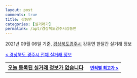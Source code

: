 ```yaml
---
layout: post
comments: true
title: 강동면
categories: [실거래가]
permalink: /apt/경상북도경주시강동면
---
```


2021년 09월 06일 기준, <a href="/apt/경상북도경주시">경상북도경주시</a> 강동면 한달간 실거래 정보

<a style="color: blue;" href="/apt/경상북도경주시">< 경상북도 경주시 전체 실거래 정보</a>
<!---- start ---->
<table>
  <tr>
    <td colspan="4" style="font-weight: bold;"><a href="/apt/경상북도경주시강동면{name_without_space}">오늘 등록된 실거래 정보가 없습니다</a> &nbsp;&nbsp;&nbsp; <a style="color: blue; font-size: smaller;" href="/apt/경상북도경주시강동면{name_without_space}">면적별 최고가 ></a></td>
  </tr>
    
</table>
<!---- end ---->
    